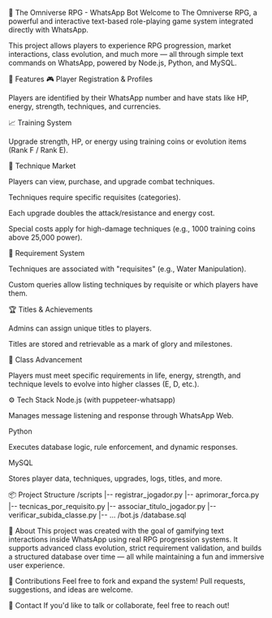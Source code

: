 🌌 The Omniverse RPG - WhatsApp Bot
Welcome to The Omniverse RPG, a powerful and interactive text-based role-playing game system integrated directly with WhatsApp.

This project allows players to experience RPG progression, market interactions, class evolution, and much more — all through simple text commands on WhatsApp, powered by Node.js, Python, and MySQL.

🚀 Features
🎮 Player Registration & Profiles

Players are identified by their WhatsApp number and have stats like HP, energy, strength, techniques, and currencies.

📈 Training System

Upgrade strength, HP, or energy using training coins or evolution items (Rank F / Rank E).

🛒 Technique Market

Players can view, purchase, and upgrade combat techniques.

Techniques require specific requisites (categories).

Each upgrade doubles the attack/resistance and energy cost.

Special costs apply for high-damage techniques (e.g., 1000 training coins above 25,000 power).

🧠 Requirement System

Techniques are associated with "requisites" (e.g., Water Manipulation).

Custom queries allow listing techniques by requisite or which players have them.

🏆 Titles & Achievements

Admins can assign unique titles to players.

Titles are stored and retrievable as a mark of glory and milestones.

🧙 Class Advancement

Players must meet specific requirements in life, energy, strength, and technique levels to evolve into higher classes (E, D, etc.).

⚙️ Tech Stack
Node.js (with puppeteer-whatsapp)

Manages message listening and response through WhatsApp Web.

Python

Executes database logic, rule enforcement, and dynamic responses.

MySQL

Stores player data, techniques, upgrades, logs, titles, and more.

📦 Project Structure
/scripts
  |-- registrar_jogador.py
  |-- aprimorar_forca.py
  |-- tecnicas_por_requisito.py
  |-- associar_titulo_jogador.py
  |-- verificar_subida_classe.py
  |-- ...
/bot.js
/database.sql

🧠 About
This project was created with the goal of gamifying text interactions inside WhatsApp using real RPG progression systems. It supports advanced class evolution, strict requirement validation, and builds a structured database over time — all while maintaining a fun and immersive user experience.

🤝 Contributions
Feel free to fork and expand the system! Pull requests, suggestions, and ideas are welcome.

📧 Contact
If you'd like to talk or collaborate, feel free to reach out!
